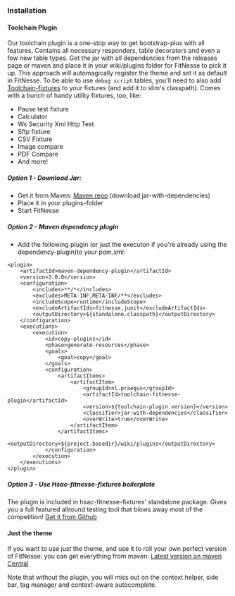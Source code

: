 ### Installation

#### Toolchain Plugin
Our toolchain plugin is a one-stop way to get bootstrap-plus with all features. Contains all necessary responders, table decorators and even a few new table types.
Get the jar with all dependencies from the releases page or maven and place it in your wiki/plugins folder for FitNesse to pick it up.
This approach will automagically register the theme and set it as default in FitNesse.
To be able to use `debug script` tables, you'll need to also add [Toolchain-fixtures](https://mvnrepository.com/artifact/nl.praegus/toolchain-fixtures/latest) to your fixtures (and add it to slim's classpath). Comes with a bunch of handy utility fixtures, too, like:

* Pause test fixture
* Calculator
* Ws Security Xml Http Test
* Sftp fixture
* CSV Fixture
* Image compare
* PDF Compare
* And more!

##### Option 1 - Download Jar: 
* Get it from Maven: [Maven repo](https://mvnrepository.com/artifact/nl.praegus/toolchain-fitnesse-plugin/latest) (download jar-with-dependencies)
* Place it in your plugins-folder
* Start FitNesse

##### Option 2 - Maven dependency plugin
* Add the following plugin (or just the executon if you're already using the dependency-plugin)to your pom.xml:
```
<plugin>
    <artifactId>maven-dependency-plugin</artifactId>
    <version>3.0.0</version>
    <configuration>
        <includes>**/*</includes>
        <excludes>META-INF,META-INF/**</excludes>
        <includeScope>runtime</includeScope>
        <excludeArtifactIds>fitnesse,junit</excludeArtifactIds>
        <outputDirectory>${standalone.classpath}</outputDirectory>
    </configuration>
    <executions>
        <execution>
            <id>copy-plugins</id>
            <phase>generate-resources</phase>
            <goals>
                <goal>copy</goal>
            </goals>
            <configuration>
                <artifactItems>
                    <artifactItem>
                        <groupId>nl.praegus</groupId>
                        <artifactId>toolchain-fitnesse-plugin</artifactId>
                        <version>${toolchain-plugin.version}</version>
                        <classifier>jar-with-dependencies</classifier>
                        <overWrite>true</overWrite>
                    </artifactItem>
                </artifactItems>
                <outputDirectory>${project.basedir}/wiki/plugins</outputDirectory>
            </configuration>
        </execution>
    </executions>
</plugin>
```

##### Option 3 - Use Hsac-fitnesse-fixtures boilerplate
The plugin is included in hsac-fitnesse-fixtures' standalone package. Gives you a full featured allround testing tool that blows away most of the competition!
[Get it from Github](https://github.com/fhoeben/hsac-fitnesse-fixtures)

#### Just the theme
If you want to use just the theme, and use it to roll your own perfect version of FitNesse: you can get everything from maven:
[Latest version on maven Central](https://mvnrepository.com/artifact/nl.praegus/fitnesse-bootstrap-plus-theme/latest)

Note that without the plugin, you will miss out on the context helper, side bar, tag manager and context-aware autocomplete.

